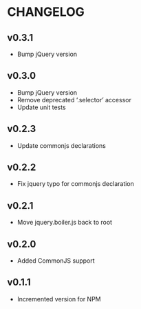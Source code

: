 # CHANGELOG

## v0.3.1

  - Bump jQuery version

## v0.3.0

  - Bump jQuery version
  - Remove deprecated ‘.selector’ accessor
  - Update unit tests

## v0.2.3

  - Update commonjs declarations

## v0.2.2

  - Fix jquery typo for commonjs declaration

## v0.2.1

  - Move jquery.boiler.js back to root

## v0.2.0

  - Added CommonJS support

## v0.1.1

  - Incremented version for NPM
